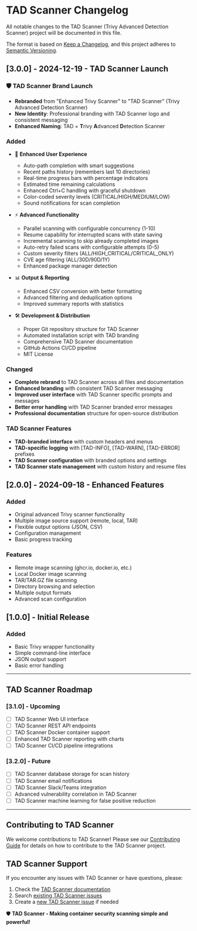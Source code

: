 # TAD Scanner Changelog

All notable changes to the TAD Scanner (Trivy Advanced Detection Scanner) project will be documented in this file.

The format is based on [Keep a Changelog](https://keepachangelog.com/en/1.0.0/),
and this project adheres to [Semantic Versioning](https://semver.org/spec/v2.0.0.html).

## [3.0.0] - 2024-12-19 - TAD Scanner Launch

### 🛡️ TAD Scanner Brand Launch
- **Rebranded** from "Enhanced Trivy Scanner" to "TAD Scanner" (Trivy Advanced Detection Scanner)
- **New Identity**: Professional branding with TAD Scanner logo and consistent messaging
- **Enhanced Naming**: TAD = **T**rivy **A**dvanced **D**etection Scanner

### Added
- 🎯 **Enhanced User Experience**
  - Auto-path completion with smart suggestions
  - Recent paths history (remembers last 10 directories)
  - Real-time progress bars with percentage indicators
  - Estimated time remaining calculations
  - Enhanced Ctrl+C handling with graceful shutdown
  - Color-coded severity levels (CRITICAL/HIGH/MEDIUM/LOW)
  - Sound notifications for scan completion

- ⚡ **Advanced Functionality**
  - Parallel scanning with configurable concurrency (1-10)
  - Resume capability for interrupted scans with state saving
  - Incremental scanning to skip already completed images
  - Auto-retry failed scans with configurable attempts (0-5)
  - Custom severity filters (ALL/HIGH_CRITICAL/CRITICAL_ONLY)
  - CVE age filtering (ALL/30D/90D/1Y)
  - Enhanced package manager detection

- 📊 **Output & Reporting**
  - Enhanced CSV conversion with better formatting
  - Advanced filtering and deduplication options
  - Improved summary reports with statistics

- 🛠️ **Development & Distribution**
  - Proper Git repository structure for TAD Scanner
  - Automated installation script with TAD branding
  - Comprehensive TAD Scanner documentation
  - GitHub Actions CI/CD pipeline
  - MIT License

### Changed
- **Complete rebrand** to TAD Scanner across all files and documentation
- **Enhanced branding** with consistent TAD Scanner messaging
- **Improved user interface** with TAD Scanner specific prompts and messages
- **Better error handling** with TAD Scanner branded error messages
- **Professional documentation** structure for open-source distribution

### TAD Scanner Features
- **TAD-branded interface** with custom headers and menus
- **TAD-specific logging** with [TAD-INFO], [TAD-WARN], [TAD-ERROR] prefixes
- **TAD Scanner configuration** with branded options and settings
- **TAD Scanner state management** with custom history and resume files

## [2.0.0] - 2024-09-18 - Enhanced Features

### Added
- Original advanced Trivy scanner functionality
- Multiple image source support (remote, local, TAR)
- Flexible output options (JSON, CSV)
- Configuration management
- Basic progress tracking

### Features
- Remote image scanning (ghcr.io, docker.io, etc.)
- Local Docker image scanning
- TAR/TAR.GZ file scanning
- Directory browsing and selection
- Multiple output formats
- Advanced scan configuration

## [1.0.0] - Initial Release

### Added
- Basic Trivy wrapper functionality
- Simple command-line interface
- JSON output support
- Basic error handling

---

## TAD Scanner Roadmap

### [3.1.0] - Upcoming
- [ ] TAD Scanner Web UI interface
- [ ] TAD Scanner REST API endpoints
- [ ] TAD Scanner Docker container support
- [ ] Enhanced TAD Scanner reporting with charts
- [ ] TAD Scanner CI/CD pipeline integrations

### [3.2.0] - Future
- [ ] TAD Scanner database storage for scan history
- [ ] TAD Scanner email notifications
- [ ] TAD Scanner Slack/Teams integration
- [ ] Advanced vulnerability correlation in TAD Scanner
- [ ] TAD Scanner machine learning for false positive reduction

---

## Contributing to TAD Scanner

We welcome contributions to TAD Scanner! Please see our [Contributing Guide](CONTRIBUTING.md) for details on how to contribute to the TAD Scanner project.

## TAD Scanner Support

If you encounter any issues with TAD Scanner or have questions, please:
1. Check the [TAD Scanner documentation](docs/)
2. Search [existing TAD Scanner issues](https://github.com/your-username/tad-scanner/issues)
3. Create a [new TAD Scanner issue](https://github.com/your-username/tad-scanner/issues/new) if needed

🛡️ **TAD Scanner - Making container security scanning simple and powerful!**
